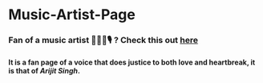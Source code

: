 # Music-Artist-Page
### Fan of a music artist 🎵🎶🎤🎙 ? Check this out [here](https://aayushi-mittal.github.io/Music-Artist-Page/) 
#### It is a fan page of a voice that does justice to both love and heartbreak, it is that of _**Arijit Singh**_.
